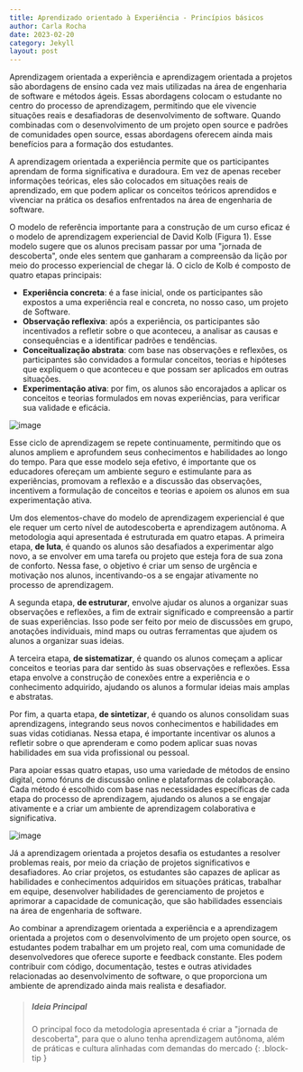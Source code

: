 ```yaml
---
title: Aprendizado orientado à Experiência - Princípios básicos
author: Carla Rocha
date: 2023-02-20
category: Jekyll
layout: post
---
```


Aprendizagem orientada a experiência e aprendizagem orientada a projetos são abordagens de ensino cada vez mais utilizadas na área de engenharia de software e métodos ágeis. Essas abordagens colocam o estudante no centro do processo de aprendizagem, permitindo que ele vivencie situações reais e desafiadoras de desenvolvimento de software. Quando combinadas com o desenvolvimento de um projeto open source e padrões de comunidades open source, essas abordagens oferecem ainda mais benefícios para a formação dos estudantes.

A aprendizagem orientada a experiência permite que os participantes aprendam de forma significativa e duradoura. Em vez de apenas receber informações teóricas, eles são colocados em situações reais de aprendizado, em que podem aplicar os conceitos teóricos aprendidos e vivenciar na prática os desafios enfrentados na área de engenharia de software. 

O modelo de referência importante para a construção de um curso eficaz é o modelo de aprendizagem experiencial de David Kolb (Figura 1). Esse modelo sugere que os alunos precisam passar por uma "jornada de descoberta", onde eles sentem que ganharam a compreensão da lição por meio do processo experiencial de chegar lá. O ciclo de Kolb é composto de quatro etapas principais:

- **Experiência concreta**: é a fase inicial, onde os participantes são expostos a uma experiência real e concreta, no nosso caso, um projeto de Software.
- **Observação reflexiva**: após a experiência, os participantes são incentivados a refletir sobre o que aconteceu, a analisar as causas e consequências e a identificar padrões e tendências.
- **Conceitualização abstrata**: com base nas observações e reflexões, os participantes são convidados a formular conceitos, teorias e hipóteses que expliquem o que aconteceu e que possam ser aplicados em outras situações.
- **Experimentação ativa**: por fim, os alunos são encorajados a aplicar os conceitos e teorias formulados em novas experiências, para verificar sua validade e eficácia.

![image](../assets/figs/experiential-1.png)

Esse ciclo de aprendizagem se repete continuamente, permitindo que os alunos ampliem e aprofundem seus conhecimentos e habilidades ao longo do tempo. Para que esse modelo seja efetivo, é importante que os educadores ofereçam um ambiente seguro e estimulante para as experiências, promovam a reflexão e a discussão das observações, incentivem a formulação de conceitos e teorias e apoiem os alunos em sua experimentação ativa.

Um dos elementos-chave do modelo de aprendizagem experiencial é que ele requer um certo nível de autodescoberta e aprendizagem autônoma. A metodologia aqui apresentada é estruturada em quatro etapas. A primeira etapa, **de luta**, é quando os alunos são desafiados a experimentar algo novo, a se envolver em uma tarefa ou projeto que esteja fora de sua zona de conforto. Nessa fase, o objetivo é criar um senso de urgência e motivação nos alunos, incentivando-os a se engajar ativamente no processo de aprendizagem.

A segunda etapa, **de estruturar**, envolve ajudar os alunos a organizar suas observações e reflexões, a fim de extrair significado e compreensão a partir de suas experiências. Isso pode ser feito por meio de discussões em grupo, anotações individuais, mind maps ou outras ferramentas que ajudem os alunos a organizar suas ideias.

A terceira etapa, **de sistematizar**, é quando os alunos começam a aplicar conceitos e teorias para dar sentido às suas observações e reflexões. Essa etapa envolve a construção de conexões entre a experiência e o conhecimento adquirido, ajudando os alunos a formular ideias mais amplas e abstratas.

Por fim, a quarta etapa, **de sintetizar**, é quando os alunos consolidam suas aprendizagens, integrando seus novos conhecimentos e habilidades em suas vidas cotidianas. Nessa etapa, é importante incentivar os alunos a refletir sobre o que aprenderam e como podem aplicar suas novas habilidades em sua vida profissional ou pessoal.

Para apoiar essas quatro etapas, uso uma variedade de métodos de ensino digital, como fóruns de discussão online e plataformas de colaboração. Cada método é escolhido com base nas necessidades específicas de cada etapa do processo de aprendizagem, ajudando os alunos a se engajar ativamente e a criar um ambiente de aprendizagem colaborativa e significativa.

![image](../assets/figs/experiential-2.png)

Já a aprendizagem orientada a projetos desafia os estudantes a resolver problemas reais, por meio da criação de projetos significativos e desafiadores.  Ao criar projetos, os estudantes são capazes de aplicar as habilidades e conhecimentos adquiridos em situações práticas, trabalhar em equipe, desenvolver habilidades de gerenciamento de projetos e aprimorar a capacidade de comunicação, que são habilidades essenciais na área de engenharia de software.

Ao combinar a aprendizagem orientada a experiência e a aprendizagem orientada a projetos com o desenvolvimento de um projeto open source, os estudantes podem trabalhar em um projeto real, com uma comunidade de desenvolvedores que oferece suporte e feedback constante. Eles podem contribuir com código, documentação, testes e outras atividades relacionadas ao desenvolvimento de software, o que proporciona um ambiente de aprendizado ainda mais realista e desafiador.





> ##### Ideia Principal
>
> O principal foco da metodologia apresentada é criar a "jornada de descoberta", para que 
> o aluno tenha aprendizagem autônoma, além de práticas e cultura alinhadas com demandas do mercado
{: .block-tip }